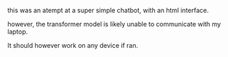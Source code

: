 this was an atempt at a super simple chatbot, with an html interface.

however, the transformer model is likely unable to communicate with my laptop.

It should however work on any device if ran.
